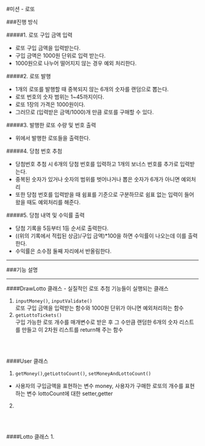 #미션 - 로또


###진행 방식



#####1. 로또 구입 금액 입력
- 로또 구입 금액을 입력받는다.
- 구입 금액은 1000원 단위로 입력 받는다.
- 1000원으로 나누어 떨어지지 않는 경우 예외 처리한다.

    
#####2. 로또 발행
- 1개의 로또를 발행할 때 중복되지 않는 6개의 숫자를 랜덤으로 뽑는다.
- 로또 번호의 숫자 범위는 1~45까지이다.
- 로또 1장의 가격은 1000원이다.
- 그러므로 (입력받은 금액/1000)개 만큼 로또를 구매할 수 있다.


#####3. 발행한 로또 수량 및 번호 출력
- 위에서 발행한 로또들을 출력한다.


#####4. 당첨 번호 추첨
- 당첨번호 추첨 시 6개의 당첨 번호를 입력하고 1개의 보너스 번호를 추가로 입력받는다.
- 중복된 숫자가 있거나 숫자의 범위를 벗어나거나 뽑은 숫자가 6개가 아니면 예외처리
- 또한 당첨 번호를 입력받을 때 쉼표를 기준으로 구분하므로 쉼표 없는 입력이 들어왔을 때도 예외처리를 해준다.


#####5. 당첨 내역 및 수익률 출력
- 당첨 기록을 5등부터 1등 순서로 출력한다.
- ((위의 기록에서 적립된 상금)/구입 금액)*100을 하면 수익률이 나오는데 이를 출력한다.
- 수익률은 소수점 둘째 자리에서 반올림한다.

---

###기능 설명

---
####DrawLotto 클래스 - 실질적인 로또 추첨 기능들이 실행되는 클래스
1. `inputMoney()`, `inputValidate()`<br/>
로또 구입 금액을 입력받는 함수와 1000원 단위가 아니면 예외처리하는 함수
2. `getLottoTickets()` <br/>
구입 가능한 로또 개수를 매개변수로 받은 후 그 수만큼 랜덤한 6개의 숫자 리스트를 만들고 이 2차원 리스트를 return해 주는 함수
<br/>
<br/>

####User 클래스
1. `getMoney()`,`getLottoCount()`, `setMoneyAndLottoCount()`<br/>
 - 사용자의 구입금액을 표현하는 변수 money, 사용자가 구매한 로또의 개수를 표현하는 변수 lottoCount에 대한 setter,getter
2. 
<br/>
<br/>




####Lotto 클래스
1. 